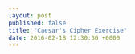 ```yaml
---
layout: post
published: false
title: "Caesar's Cipher Exercise"
date: 2016-02-18 12:30:30 +0000
---
```

